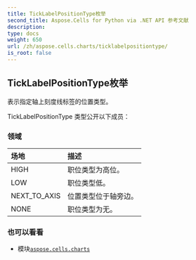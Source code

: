 ```yaml
---
title: TickLabelPositionType枚举
second_title: Aspose.Cells for Python via .NET API 参考文献
description:
type: docs
weight: 650
url: /zh/aspose.cells.charts/ticklabelpositiontype/
is_root: false
---
```

## TickLabelPositionType枚举
表示指定轴上刻度线标签的位置类型。



TickLabelPositionType 类型公开以下成员：

### 领域
|场地|描述|
| :- | :- |
| HIGH |职位类型为高位。|
| LOW |职位类型低。|
| NEXT_TO_AXIS |位置类型位于轴旁边。|
| NONE |职位类型为无。|



### 也可以看看
* 模块[`aspose.cells.charts`](..)
